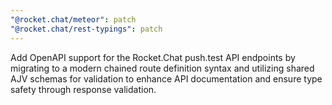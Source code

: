 ```yaml
---
"@rocket.chat/meteor": patch
"@rocket.chat/rest-typings": patch
---
```


Add OpenAPI support for the Rocket.Chat push.test API endpoints by migrating to a modern chained route definition syntax and utilizing shared AJV schemas for validation to enhance API documentation and ensure type safety through response validation.
